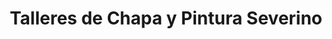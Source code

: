 ---
title: "Talleres de Chapa y Pintura Severino"
url: /camarinas/talleres-de-chapa-y-pintura-severino/
shop: Autowerkstatt
---